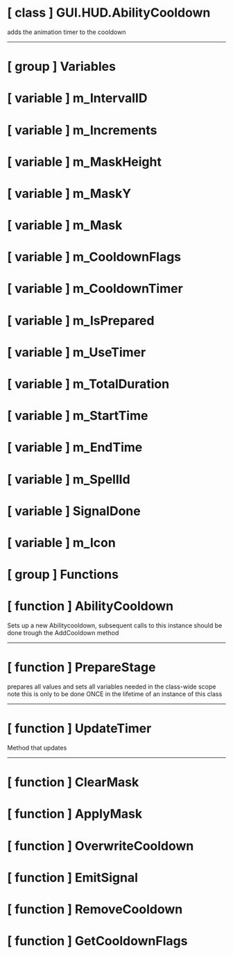 # [ class ] GUI.HUD.AbilityCooldown

adds the animation timer to the cooldown

---

# [ group ] Variables

# [ variable ] m_IntervalID

# [ variable ] m_Increments

# [ variable ] m_MaskHeight

# [ variable ] m_MaskY

# [ variable ] m_Mask

# [ variable ] m_CooldownFlags

# [ variable ] m_CooldownTimer

# [ variable ] m_IsPrepared

# [ variable ] m_UseTimer

# [ variable ] m_TotalDuration

# [ variable ] m_StartTime

# [ variable ] m_EndTime

# [ variable ] m_SpellId

# [ variable ] SignalDone

# [ variable ] m_Icon

# [ group ] Functions

# [ function ] AbilityCooldown

Sets up a new Abilitycooldown, subsequent calls to this instance should be done trough the AddCooldown method

---

# [ function ] PrepareStage

prepares all values and sets all variables needed in the class-wide scope note this is only to be done ONCE in the lifetime of an instance of this class

---

# [ function ] UpdateTimer

Method that updates

---

# [ function ] ClearMask

# [ function ] ApplyMask

# [ function ] OverwriteCooldown

# [ function ] EmitSignal

# [ function ] RemoveCooldown

# [ function ] GetCooldownFlags

